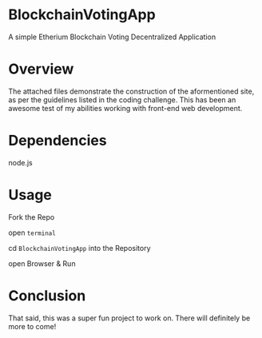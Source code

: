 # BlockchainVotingApp

A simple Etherium Blockchain Voting Decentralized Application 

# Overview

The attached files demonstrate the construction of the aformentioned site, as per the guidelines listed in the coding challenge. This has been an awesome test of my abilities working with front-end web development.

# Dependencies

node.js

# Usage

Fork the Repo

open `terminal`

cd `BlockchainVotingApp` into the Repository

open Browser & Run

# Conclusion

That said, this was a super fun project to work on. There will definitely be more to come!
